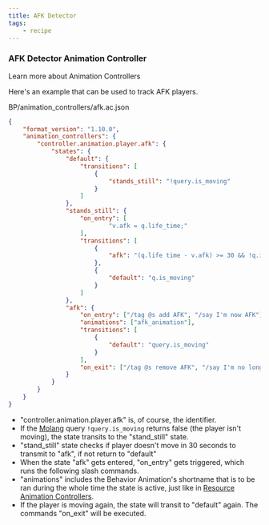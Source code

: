 ```yaml
---
title: AFK Detector
tags:
    - recipe
---
```


### AFK Detector Animation Controller

<BButton color="blue" link="animation-controllers-intro">Learn more about Animation Controllers</BButton>

Here's an example that can be used to track AFK players.

<CodeHeader>BP/animation_controllers/afk.ac.json</CodeHeader>

```json
{
	"format_version": "1.10.0",
	"animation_controllers": {
		"controller.animation.player.afk": {
			"states": {
				"default": {
					"transitions": [
						{
							"stands_still": "!query.is_moving"
						}
					]
				},
				"stands_still": {
					"on_entry": [
							"v.afk = q.life_time;"
					],
					"transitions": [
						{
							"afk": "(q.life time - v.afk) >= 30 && !q.is_moving"
						},
						{
							"default": "q.is_moving"
						}
					]
				},
				"afk": {
					"on_entry": ["/tag @s add AFK", "/say I'm now AFK"],
					"animations": ["afk_animation"],
					"transitions": [
						{
							"default": "query.is_moving"
						}
					],
					"on_exit": ["/tag @s remove AFK", "/say I'm no longer AFK"]
				}
			}
		}
	}
}
```

-   "controller.animation.player.afk" is, of course, the identifier.
-   If the [Molang](https://bedrock.dev/r/MoLang) query `!query.is_moving` returns false (the player isn't moving), the state transits to the "stand_still" state.
-   "stand_still" state checks if player doesn't move in 30 seconds to transmit to "afk", if not return to "default"
-   When the state "afk" gets entered, "on_entry" gets triggered, which runs the following slash commands.
-   "animations" includes the Behavior Animation's shortname that is to be ran during the whole time the state is active, just like in [Resource Animation Controllers](#animation-controller).
-   If the player is moving again, the state will transit to "default" again.
    The commands "on_exit" will be executed.
